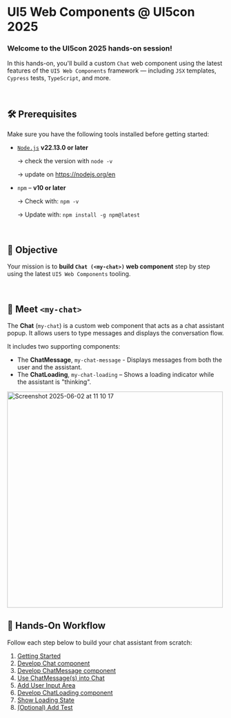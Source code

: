 # UI5 Web Components @ UI5con 2025

<h3>Welcome to the UI5con 2025 hands-on session!</h3>

In this hands-on, you'll build a custom `Chat` web component using the latest features of the `UI5 Web Components` framework — including `JSX` templates, `Cypress` tests, `TypeScript`, and more.

<br>

## 🛠 Prerequisites

Make sure you have the following tools installed before getting started:

- [`Node.js`](https://nodejs.org/) **v22.13.0 or later** 

	→ check the version with `node -v`

	→ update on https://nodejs.org/en

- `npm` – **v10 or later**

	→ Check with: `npm -v`

	→ Update with: `npm install -g npm@latest`

<br>

## 🎯 Objective

Your mission is to **build `Chat (<my-chat>)` web component** step by step using the latest `UI5 Web Components` tooling.

<br>

## 🤖 Meet `<my-chat>`


The **Chat** (`my-chat`) is a custom web component that acts as a chat assistant popup. It allows users to type messages and displays the conversation flow.

It includes two supporting components:

- The **ChatMessage**, `my-chat-message` - Displays messages from both the user and the assistant.
- The **ChatLoading**,  `my-chat-loading` – Shows a loading indicator while the assistant is "thinking".

<img width="500" alt="Screenshot 2025-06-02 at 11 10 17" src="https://github.com/user-attachments/assets/80f4765b-12a3-47b7-bd91-ffe3727d739f" />


<br>

## 🧩 Hands-On Workflow

Follow each step below to build your chat assistant from scratch:

1. [Getting Started](./docs/1_Getting_Started.md)
2. [Develop Chat component](./docs/2_Develop_Chat.md)
3. [Develop ChatMessage component](./docs/3_Develop_ChatMessage.md)
4. [Use ChatMessage(s) into Chat](./docs/4_Use_ChatMessage.md)
5. [Add User Input Area](./docs/5_Develop_Chat_Prompt.md)
6. [Develop ChatLoading component](./docs/6_Develop_ChatLoading.md)
7. [Show Loading State](./docs/7_Use_ChatLoading.md)
7. [(Optional) Add Test](./docs/8_Write_Test.md)
